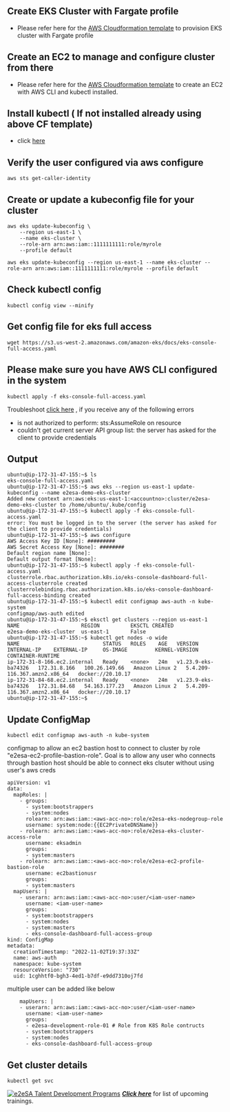
## Create  EKS Cluster with Fargate profile
- Please refer here for the [AWS Cloudformation template](https://github.com/e2eSolutionArchitect/scripts/blob/main/aws/cloudformation/cf-eks-fargate.yml) to provision EKS cluster with Fargate profile

## Create an EC2 to manage and configure cluster from there
- Please refer here for the [AWS Cloudformation template](https://github.com/e2eSolutionArchitect/scripts/blob/main/aws/cloudformation/cf-ec2-kubectl.yml) to create an EC2 with AWS CLI and kubectl installed. 

## Install kubectl ( If not installed already using above CF template)
- click [here](https://github.com/e2eSolutionArchitect/kubernetes/blob/main/docs/install-kubectl.md)

## Verify the user configured via aws configure
```
aws sts get-caller-identity
```

## Create or update a kubeconfig file for your cluster
```
aws eks update-kubeconfig \
    --region us-east-1 \
    --name eks-cluster \
    --role-arn arn:aws:iam::1111111111:role/myrole
    --profile default

aws eks update-kubeconfig --region us-east-1 --name eks-cluster --role-arn arn:aws:iam::1111111111:role/myrole --profile default
```

## Check kubectl config
```
kubectl config view --minify
```

## Get config file for eks full access
```
wget https://s3.us-west-2.amazonaws.com/amazon-eks/docs/eks-console-full-access.yaml
```

## Please make sure you have AWS CLI configured in the system
```
kubectl apply -f eks-console-full-access.yaml
```

Troubleshoot [click here](https://github.com/e2eSolutionArchitect/troubleshoot/tree/main/aws/eks) , if you receive any of the following errors
- is not authorized to perform: sts:AssumeRole on resource
- couldn't get current server API group list: the server has asked for the client to provide credentials

## Output

```
ubuntu@ip-172-31-47-155:~$ ls
eks-console-full-access.yaml
ubuntu@ip-172-31-47-155:~$ aws eks --region us-east-1 update-kubeconfig --name e2esa-demo-eks-cluster
Added new context arn:aws:eks:us-east-1:<accountno>:cluster/e2esa-demo-eks-cluster to /home/ubuntu/.kube/config
ubuntu@ip-172-31-47-155:~$ kubectl apply -f eks-console-full-access.yaml
error: You must be logged in to the server (the server has asked for the client to provide credentials)
ubuntu@ip-172-31-47-155:~$ aws configure
AWS Access Key ID [None]: #########
AWS Secret Access Key [None]: ########
Default region name [None]: 
Default output format [None]: 
ubuntu@ip-172-31-47-155:~$ kubectl apply -f eks-console-full-access.yaml
clusterrole.rbac.authorization.k8s.io/eks-console-dashboard-full-access-clusterrole created
clusterrolebinding.rbac.authorization.k8s.io/eks-console-dashboard-full-access-binding created
ubuntu@ip-172-31-47-155:~$ kubectl edit configmap aws-auth -n kube-system
configmap/aws-auth edited
ubuntu@ip-172-31-47-155:~$ eksctl get clusters --region us-east-1
NAME                    REGION          EKSCTL CREATED
e2esa-demo-eks-cluster  us-east-1       False
ubuntu@ip-172-31-47-155:~$ kubectl get nodes -o wide
NAME                           STATUS   ROLES    AGE   VERSION               INTERNAL-IP    EXTERNAL-IP     OS-IMAGE         KERNEL-VERSION                 CONTAINER-RUNTIME
ip-172-31-8-166.ec2.internal   Ready    <none>   24m   v1.23.9-eks-ba74326   172.31.8.166   100.26.149.66   Amazon Linux 2   5.4.209-116.367.amzn2.x86_64   docker://20.10.17
ip-172-31-84-68.ec2.internal   Ready    <none>   24m   v1.23.9-eks-ba74326   172.31.84.68   54.163.177.23   Amazon Linux 2   5.4.209-116.367.amzn2.x86_64   docker://20.10.17
ubuntu@ip-172-31-47-155:~$
```

## Update ConfigMap 
```
kubectl edit configmap aws-auth -n kube-system
```

configmap to allow an ec2 bastion host to connect to cluster by role "e2esa-ec2-profile-bastion-role". Goal is to allow any user who connects through bastion host should be able to connect eks clsuter without using user's aws creds
```
apiVersion: v1
data:
  mapRoles: |
    - groups:
      - system:bootstrappers
      - system:nodes
      rolearn: arn:aws:iam::<aws-acc-no>:role/e2esa-eks-nodegroup-role
      username: system:node:{{EC2PrivateDNSName}}
    - rolearn: arn:aws:iam::<aws-acc-no>:role/e2esa-eks-cluster-access-role
      username: eksadmin
      groups:
      - system:masters
    - rolearn: arn:aws:iam::<aws-acc-no>:role/e2esa-ec2-profile-bastion-role
      username: ec2bastionusr
      groups:
      - system:masters
  mapUsers: |
    - userarn: arn:aws:iam::<aws-acc-no>:user/<iam-user-name>
      username: <iam-user-name>
      groups:
      - system:bootstrappers
      - system:nodes
	  - system:masters
      - eks-console-dashboard-full-access-group
kind: ConfigMap
metadata:
  creationTimestamp: "2022-11-02T19:37:33Z"
  name: aws-auth
  namespace: kube-system
  resourceVersion: "730"
  uid: 1cghhtf0-bgh3-4ed1-b7df-e9dd7310oj7fd
```

multiple user can be added like below
```
    mapUsers: |
    - userarn: arn:aws:iam::<aws-acc-no>:user/<iam-user-name>
      username: <iam-user-name>
      groups:
      - e2esa-development-role-01 # Role from K8S Role contructs
      - system:bootstrappers
      - system:nodes
      - eks-console-dashboard-full-access-group

```

## Get cluster details
```
kubectl get svc
```


[![e2eSA Talent Development Programs](https://user-images.githubusercontent.com/62712515/212548238-92365832-fe03-47c7-8c06-701834a67ebf.png)](https://github.com/e2eSolutionArchitect/academy)
***[Click here](https://e2esolutionarchitect.eventbrite.com)*** for list of upcoming trainings.
